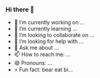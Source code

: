 ### Hi there 👋

- 🔭 I’m currently working on ...
- 🌱 I’m currently learning ...
- 👯 I’m looking to collaborate on ...
- 🤔 I’m looking for help with ...
- 💬 Ask me about ...
- 📫 How to reach me: ...
- 😄 Pronouns: ...
- ⚡ Fun fact: bear eat bi...

<div>
  <a href="https://github.com/Lucio-Lopes%22%3E
  <img height="150em" src="https://github-readme-stats.vercel.app/api?username=Lucio-Lopes&show_icons=true&theme=omni&include_all_commits=true&count_private=true%22/%3E
  <img height="150em" src="https://github-readme-stats.vercel.app/api/top-langs/?username=Lucio-Lopes&hide=jupyter%20notebook&layout=compact&langs_count=6&theme=omni%22/%3E
</div>
